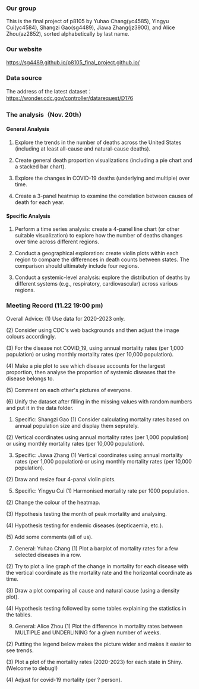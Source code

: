 ### Our group
This is the final project of p8105 by Yuhao Chang(yc4585), Yingyu Cui(yc4584), Shangzi Gao(sg4489), Jiawa Zhang(jz3900), and Alice Zhou(az2852), sorted alphabetically by last name. 

### Our website
https://sg4489.github.io/p8105_final_project.github.io/

### Data source
The address of the latest dataset： https://wonder.cdc.gov/controller/datarequest/D176

### The analysis（Nov. 20th）

#### General Analysis 

1. Explore the trends in the number of deaths across the United States (including at least all-cause and natural-cause deaths).  
2. Create general death proportion visualizations (including a pie chart and a stacked bar chart).  

3. Explore the changes in COVID-19 deaths (underlying and multiple) over time.  
4. Create a 3-panel heatmap to examine the correlation between causes of death for each year.

#### Specific Analysis

1. Perform a time series analysis: create a 4-panel line chart (or other suitable visualization) to explore how the number of deaths changes over time across different regions.  

2. Conduct a geographical exploration: create violin plots within each region to compare the differences in death counts between states. The comparison should ultimately include four regions.

3. Conduct a systemic-level analysis: explore the distribution of deaths by different systems (e.g., respiratory, cardiovascular) across various regions.  

### Meeting Record (11.22 19:00 pm)
Overall Advice: 
(1) Use data for 2020-2023 only.

(2) Consider using CDC's web backgrounds and then adjust the image colours accordingly.

(3) For the disease not COVID_19, using annual mortality rates (per 1,000 population) or using monthly mortality rates (per 10,000 population).

(4) Make a pie plot to see which disease accounts for the largest proportion, then analyse the proportion of systemic diseases that the disease belongs to.

(5) Comment on each other's pictures of everyone.

(6) Unify the dataset after filling in the missing values with random numbers and put it in the data folder.


1. Specific: Shangzi Gao
(1) Consider calculating mortality rates based on annual population size and display them seprately.

(2) Vertical coordinates using annual mortality rates (per 1,000 population) or using monthly mortality rates (per 10,000 population).

3. Specific: Jiawa Zhang
(1) Vertical coordinates using annual mortality rates (per 1,000 population) or using monthly mortality rates (per 10,000 population).

(2) Draw and resize four 4-panal violin plots.

5. Specific: Yingyu Cui
(1) Harmonised mortality rate per 1000 population.

(2) Change the colour of the heatmap.

(3) Hypothesis testing the month of peak mortality and analysing.

(4) Hypothesis testing for endemic diseases (septicaemia, etc.).

(5) Add some comments (all of us).

7. General: Yuhao Chang
(1) Plot a barplot of mortality rates for a few selected diseases in a row.

(2) Try to plot a line graph of the change in mortality for each disease with the vertical coordinate as the mortality rate and the horizontal coordinate as time.

(3) Draw a plot comparing all cause and natural cause (using a density plot).

(4) Hypothesis testing followed by some tables explaining the statistics in the tables.

9. General: Alice Zhou
(1) Plot the difference in mortality rates between MULTIPLE and UNDERLINING for a given number of weeks.

(2) Putting the legend below makes the picture wider and makes it easier to see trends.

(3) Plot a plot of the mortality rates (2020-2023) for each state in Shiny.(Welcome to debug!)

(4) Adjust for covid-19 mortality (per ? person).
